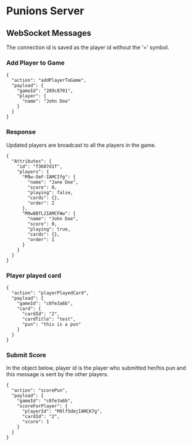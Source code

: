 # Punions Server


## WebSocket Messages
The connection id is saved as the player id without the '=' symbol.

### Add Player to Game
```
{
  "action": "addPlayerToGame",
  "payload": {
    "gameId": "289c8701",
    "player": {
      "name": "John Doe"
    }
  }
}
```
### Response 
Updated players are broadcast to all the players in the game.

```
{
  "Attributes": {
    "id": "f3687d1f",
    "players": {
      "M9w-OeF-IAMCIfg": {
        "name": "Jane Doe",
        "score": 0,
        "playing": false,
        "cards": {},
        "order": 2
      },
      "M9w8BfL2IAMCFWw": {
        "name": "John Doe",
        "score": 0,
        "playing": true,
        "cards": {},
        "order": 1
      }
    }
  }
}
```

### Player played card
```
{
  "action": "playerPlayedCard",
  "payload": {
    "gameId": "c0fe3a6b",
    "card": {
      "cardId": "2",
      "cardTitle": "test",
      "pun": "this is a pun"
    }
  }
}
```

### Submit Score
In the object below, player id is the player who submitted her/his pun and this message is sent by the
other players.
```
{
  "action": "scorePun",
  "payload": {
    "gameId": "c0fe3a6b",
    "scoreForPlayer": {
      "playerId": "M9lf5dmjIAMCK7g",
      "cardId": "2",
      "score": 1
    }
  }
}
```
